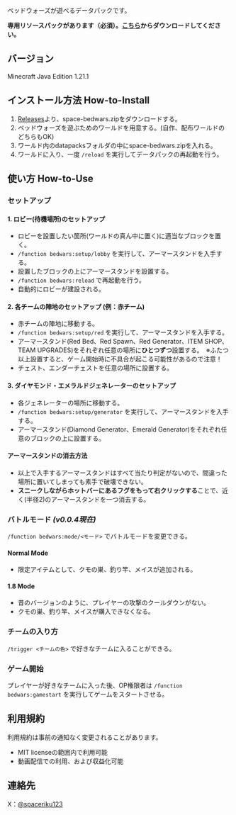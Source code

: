 ベッドウォーズが遊べるデータパックです。

**専用リソースパックがあります（必須）。[こちら](https://github.com/spaceriku123/space-bedwars-resourcepack)からダウンロードしてください。**
## バージョン
 Minecraft Java Edition 1.21.1
## インストール方法 How-to-Install
1. [Releases](https://github.com/spaceriku123/space-bedwars-datapack/releases)より、space-bedwars.zipをダウンロードする。
2. ベッドウォーズを遊ぶためのワールドを用意する。(自作、配布ワールドのどちらもOK)
3. ワールド内のdatapacksフォルダの中にspace-bedwars.zipを入れる。
4. ワールドに入り、一度 `/reload` を実行してデータパックの再起動を行う。
## 使い方 How-to-Use
### セットアップ
#### 1. ロビー(待機場所)のセットアップ
   - ロビーを設置したい箇所(ワールドの真ん中に置く)に適当なブロックを置く。
   - `/function bedwars:setup/lobby` を実行して、アーマースタンドを入手する。
   - 設置したブロックの上にアーマースタンドを設置する。
   - `/function bedwars:reload` で再起動を行う。
   - 自動的にロビーが建設される。
#### 2. 各チームの陣地のセットアップ (例：赤チーム)
   - 赤チームの陣地に移動する。
   - `/function bedwars:setup/red` を実行して、アーマースタンドを入手する。
   - アーマースタンド(Red Bed、Red Spawn、Red Generator、ITEM SHOP、TEAM UPGRADES)をそれぞれ任意の場所に**ひとつずつ**設置する。　※ふたつ以上設置すると、ゲーム開始時に不具合が起こる可能性があるので注意！
   - チェスト、エンダーチェストを任意の場所に設置する。
#### 3. ダイヤモンド・エメラルドジェネレーターのセットアップ
   - 各ジェネレーターの場所に移動する。
   - `/function bedwars:setup/generator` を実行して、アーマースタンドを入手する。
   - アーマースタンド(Diamond Generator、Emerald Generator)をそれぞれ任意のブロックの上に設置する。
#### アーマースタンドの消去方法
- 以上で入手するアーマースタンドはすべて当たり判定がないので、間違った場所に置いてしまっても素手で破壊できない。
- **スニークしながらホットバーにあるフグをもって右クリックする**ことで、近く(半径2)のアーマースタンドを一つ消去する。
### バトルモード *(v0.0.4現在)*
`/function bedwars:mode/<モード>` でバトルモードを変更できる。
#### Normal Mode
- 限定アイテムとして、クモの巣、釣り竿、メイスが追加される。
#### 1.8 Mode
- 昔のバージョンのように、プレイヤーの攻撃のクールダウンがない。
- クモの巣、釣り竿、メイスが購入できなくなる。
### チームの入り方
`/trigger <チームの色>` で好きなチームに入ることができる。
### ゲーム開始
プレイヤーが好きなチームに入った後、OP権限者は `/function bedwars:gamestart` を実行してゲームをスタートさせる。
## 利用規約
利用規約は事前の通知なく変更されることがあります。
- MIT licenseの範囲内で利用可能
- 動画配信での利用、および収益化可能
## 連絡先
X：[@spaceriku123](https://x.com/spaceriku123)
